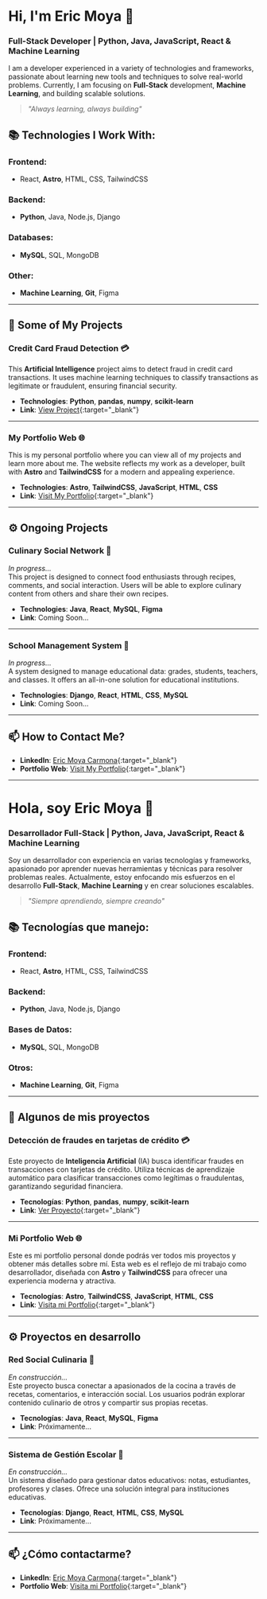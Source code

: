# Hi, I'm Eric Moya 👋

### Full-Stack Developer | Python, Java, JavaScript, React & Machine Learning

I am a developer experienced in a variety of technologies and frameworks, passionate about learning new tools and techniques to solve real-world problems. Currently, I am focusing on **Full-Stack** development, **Machine Learning**, and building scalable solutions.

> *"Always learning, always building"*

## 📚 Technologies I Work With:

### **Frontend**:
- React, **Astro**, HTML, CSS, TailwindCSS

### **Backend**:
- **Python**, Java, Node.js, Django

### **Databases**:
- **MySQL**, SQL, MongoDB

### **Other**:
- **Machine Learning**, **Git**, Figma

---

## 🚀 Some of My Projects

### **Credit Card Fraud Detection** 💳

This **Artificial Intelligence** project aims to detect fraud in credit card transactions. It uses machine learning techniques to classify transactions as legitimate or fraudulent, ensuring financial security.

- **Technologies**: **Python**, **pandas**, **numpy**, **scikit-learn**  
- **Link**: [View Project](https://github.com/ShadeCoder7/credit-card-fraud-detection){:target="_blank"}

---

### **My Portfolio Web** 🌐

This is my personal portfolio where you can view all of my projects and learn more about me. The website reflects my work as a developer, built with **Astro** and **TailwindCSS** for a modern and appealing experience.

- **Technologies**: **Astro**, **TailwindCSS**, **JavaScript**, **HTML**, **CSS**  
- **Link**: [Visit My Portfolio](https://ericm-dev-portfolio.netlify.app/){:target="_blank"}

---

## ⚙️ Ongoing Projects

### **Culinary Social Network** 🍝

*In progress...*  
This project is designed to connect food enthusiasts through recipes, comments, and social interaction. Users will be able to explore culinary content from others and share their own recipes.

- **Technologies**: **Java**, **React**, **MySQL**, **Figma**  
- **Link**: Coming Soon...

---

### **School Management System** 🏫

*In progress...*  
A system designed to manage educational data: grades, students, teachers, and classes. It offers an all-in-one solution for educational institutions.

- **Technologies**: **Django**, **React**, **HTML**, **CSS**, **MySQL**  
- **Link**: Coming Soon...

---

## 📫 How to Contact Me?

- **LinkedIn**: [Eric Moya Carmona](https://www.linkedin.com/in/eric-moya-carmona-011016251){:target="_blank"}
- **Portfolio Web**: [Visit My Portfolio](https://ericm-dev-portfolio.netlify.app/){:target="_blank"}
<!--- - **Email**: [your-email@example.com](mailto:your-email@example.com) *(Optional)*
--->

---

# Hola, soy Eric Moya 👋

### Desarrollador Full-Stack | Python, Java, JavaScript, React & Machine Learning

Soy un desarrollador con experiencia en varias tecnologías y frameworks, apasionado por aprender nuevas herramientas y técnicas para resolver problemas reales. Actualmente, estoy enfocando mis esfuerzos en el desarrollo **Full-Stack**, **Machine Learning** y en crear soluciones escalables.

> *"Siempre aprendiendo, siempre creando"*

## 📚 Tecnologías que manejo:

### **Frontend**:
- React, **Astro**, HTML, CSS, TailwindCSS

### **Backend**:
- **Python**, Java, Node.js, Django

### **Bases de Datos**:
- **MySQL**, SQL, MongoDB

### **Otros**:
- **Machine Learning**, **Git**, Figma

---

## 🚀 Algunos de mis proyectos

### **Detección de fraudes en tarjetas de crédito** 💳

Este proyecto de **Inteligencia Artificial** (IA) busca identificar fraudes en transacciones con tarjetas de crédito. Utiliza técnicas de aprendizaje automático para clasificar transacciones como legítimas o fraudulentas, garantizando seguridad financiera.

- **Tecnologías**: **Python**, **pandas**, **numpy**, **scikit-learn**  
- **Link**: [Ver Proyecto](https://github.com/ShadeCoder7/credit-card-fraud-detection){:target="_blank"}

---

### **Mi Portfolio Web** 🌐

Este es mi portfolio personal donde podrás ver todos mis proyectos y obtener más detalles sobre mí. Esta web es el reflejo de mi trabajo como desarrollador, diseñada con **Astro** y **TailwindCSS** para ofrecer una experiencia moderna y atractiva.

- **Tecnologías**: **Astro**, **TailwindCSS**, **JavaScript**, **HTML**, **CSS**  
- **Link**: [Visita mi Portfolio](https://ericm-dev-portfolio.netlify.app/){:target="_blank"}

---

## ⚙️ Proyectos en desarrollo

### **Red Social Culinaria** 🍝

*En construcción...*  
Este proyecto busca conectar a apasionados de la cocina a través de recetas, comentarios, e interacción social. Los usuarios podrán explorar contenido culinario de otros y compartir sus propias recetas.

- **Tecnologías**: **Java**, **React**, **MySQL**, **Figma**  
- **Link**: Próximamente...

---

### **Sistema de Gestión Escolar** 🏫

*En construcción...*  
Un sistema diseñado para gestionar datos educativos: notas, estudiantes, profesores y clases. Ofrece una solución integral para instituciones educativas.

- **Tecnologías**: **Django**, **React**, **HTML**, **CSS**, **MySQL**  
- **Link**: Próximamente...

---

## 📫 ¿Cómo contactarme?

- **LinkedIn**: [Eric Moya Carmona](https://www.linkedin.com/in/eric-moya-carmona-011016251){:target="_blank"}
- **Portfolio Web**: [Visita mi Portfolio](https://ericm-dev-portfolio.netlify.app/){:target="_blank"}
<!--- - **Email**: [tu-email@ejemplo.com](mailto:tu-email@ejemplo.com) *(Opcional)*
--->


<!---
ShadeCoder7/ShadeCoder7 is a ✨ special ✨ repository because its `README.md` (this file) appears on your GitHub profile.
You can click the Preview link to take a look at your changes.
--->
